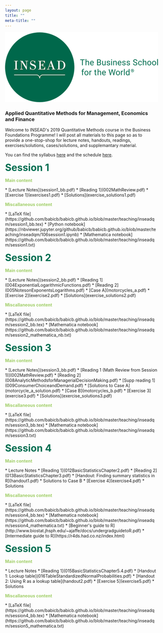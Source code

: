 ```yaml
---
layout: page 
title: ""
meta-title: ""
---
```


![profile_pic](/img/insead_logo2.png)

### Applied Quantitative Methods for Management, Economics and Finance 

Welcome to INSEAD's 2019 Quantitative Methods course in the Business Foundations Programme! I will post all materials to this page so as to provide a one-stop-shop for lecture notes, handouts, readings, exercises/solutions, cases/solutions, and supplemantary material.  

You can find the syllabus [here](fbl_syllabus.pdf) and the schedule [here](fbl_schedule.pdf).
 
<p><b><font size="6"><font color="006E51">Session 1</font></font></b></p>

<p><b><font color="A0CE67">Main content</font></b></p>
 * [Lecture Notes](session1_bb.pdf)
 * [Reading 1](002MathReview.pdf)
 * [Exercise 1](exercises1.pdf)
 * [Solutions](exercise_solutions1.pdf)

<p><b><font color="A0CE67">Miscallaneous content</font></b></p>
 * [LaTeX file](https://github.com/babicb/babicb.github.io/blob/master/teaching/inseadqm/session1_bb.tex) 
 * [Python notebook](https://nbviewer.jupyter.org/github/babicb/babicb.github.io/blob/master/teaching/inseadqm/106session1.ipynb) 
 * [Mathematica notebook](https://github.com/babicb/babicb.github.io/blob/master/teaching/inseadqm/session1.txt)



<p><b><font size="6"><font color="006E51">Session 2</font></font></b></p>

<p><b><font color="A0CE67">Main content</font></b></p>
 * [Lecture Notes](session2_bb.pdf)
 * [Reading 1](004ExponentialLogarithmicFunctions.pdf)
 * [Reading 2](005NotesonExponentsLogarithms.pdf)
 * [Case A](motorcycles_a.pdf)
 * [Exercise 2](exercise2.pdf)
 * [Solutions](exercise_solutions2.pdf)

<p><b><font color="A0CE67">Miscallaneous content</font></b></p>
 * [LaTeX file](https://github.com/babicb/babicb.github.io/blob/master/teaching/inseadqm/session2_bb.tex)
 * [Mathematica notebook](https://github.com/babicb/babicb.github.io/blob/master/teaching/inseadqm/session2_mathematica_nb.txt)
 
<p><b><font size="6"><font color="006E51">Session 3</font></font></b></p>

<p><b><font color="A0CE67">Main content</font></b></p>
 * [Lecture Notes](session3_bb.pdf)
 * [Reading 1 (Math Review from Session 1)](002MathReview.pdf)
 * [Reading 2](008AnalyticMethodsforManagerialDecisionMaking.pdf)
 * [Supp reading 1](009ConsumerChoiceandDemand.pdf)
 * [Solutions to Case A](motorcycle_a_solution.pdf)
 * [Case B](motorcycles_b.pdf)
 * [Exercise 3](exercise3.pdf)
 * [Solutions](exercise_solutions3.pdf)

<p><b><font color="A0CE67">Miscallaneous content</font></b></p>
 * [LaTeX file](https://github.com/babicb/babicb.github.io/blob/master/teaching/inseadqm/session3_bb.tex) 
 * [Mathematica notebook](https://github.com/babicb/babicb.github.io/blob/master/teaching/inseadqm/session3.txt)

<p><b><font size="6"><font color="006E51">Session 4</font></font></b></p>

<p><b><font color="A0CE67">Main content</font></b></p>
 * Lecture Notes <!--- [Lecture Notes](session4_bb.pdf) --->
 * [Reading 1](012BasicStatisticsChapter2.pdf)
 * [Reading 2](013BasicStatisticsChapter3.pdf)
 * [Handout: Finding summary statistics in R](handout1.pdf)
 * Solutions to Case B <!--- [Solutions to Case B](motorcycles_b_solution.pdf) --->
 * [Exercise 4](exercise4.pdf)
 * Solutions <!--- [Solutions](exercise_solutions4.pdf) --->

<p><b><font color="A0CE67">Miscallaneous content</font></b></p>
 * [LaTeX file](https://github.com/babicb/babicb.github.io/blob/master/teaching/inseadqm/session4_bb.tex)
 * [Mathematica notebook](https://github.com/babicb/babicb.github.io/blob/master/teaching/inseadqm/session4_mathematica.txt)
 * [Beginner's guide to R](http://www.biostat.jhsph.edu/~ajaffe/docs/undergradguidetoR.pdf) 
 * [Intermediate guide to R](https://r4ds.had.co.nz/index.html)
 

<p><b><font size="6"><font color="006E51">Session 5</font></font></b></p>

<p><b><font color="A0CE67">Main content</font></b></p>
 * Lecture Notes <!--- [Lecture Notes](session5_bb.pdf) --->
 * [Reading 1](015BasicStatisticsChapter5.4.pdf)
 * [Handout 1: Lookup table](016TableStandardizedNormalProbabilities.pdf)
 * [Handout 2: Using R as a lookup table](handout2.pdf)
 * [Exercise 5](exercise5.pdf)
 * Solutions <!--- [Solutions](exercise_solutions5.pdf) --->

<p><b><font color="A0CE67">Miscallaneous content</font></b></p>
 * [LaTeX file](https://github.com/babicb/babicb.github.io/blob/master/teaching/inseadqm/session4_bb.tex)
 * [Mathematica notebook](https://github.com/babicb/babicb.github.io/blob/master/teaching/inseadqm/session5_mathematica.txt)
